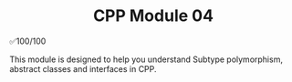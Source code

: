 <h1 align="center">
 CPP Module 04
</h1>

✅100/100

This module is designed to help you understand Subtype polymorphism, abstract classes and interfaces in CPP.